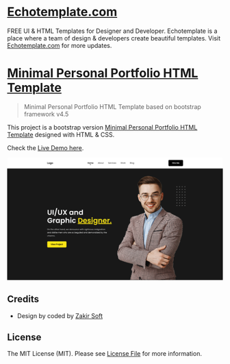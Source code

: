# [Echotemplate.com](https://echotemplate.com)
FREE UI & HTML Templates for Designer and Developer. Echotemplate is a place where a team of design & developers create beautiful templates. Visit [Echotemplate.com](https://echotemplate.com) for more updates.

# [Minimal Personal Portfolio HTML Template](https://echotemplate.com)

> Minimal Personal Portfolio HTML Template based on bootstrap framework v4.5

This project is a bootstrap version [Minimal Personal Portfolio HTML Template](https://www.echotemplate.com/templates/minimal-personal-portfolio-html-template) designed with HTML & CSS.

Check the [Live Demo here](https://demo.echotemplate.com/minimal-personal-portfolio-html-template/).

![](assets/images/screenshot.png)

## Credits
- Design by coded by [Zakir Soft](https://zakirsoft.com)

## License
The MIT License (MIT). Please see [License File](LICENSE.md) for more information.
